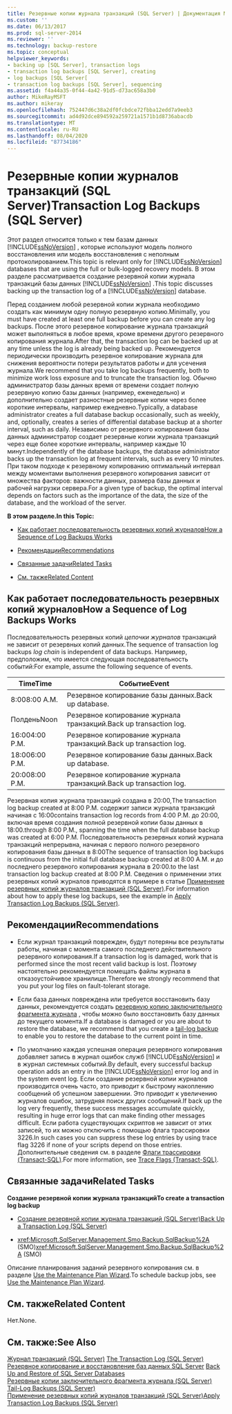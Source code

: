 ```yaml
---
title: Резервные копии журнала транзакций (SQL Server) | Документация Майкрософт
ms.custom: ''
ms.date: 06/13/2017
ms.prod: sql-server-2014
ms.reviewer: ''
ms.technology: backup-restore
ms.topic: conceptual
helpviewer_keywords:
- backing up [SQL Server], transaction logs
- transaction log backups [SQL Server], creating
- log backups [SQL Server[
- transaction log backups [SQL Server], sequencing
ms.assetid: f4a44a35-0f44-4a42-91d5-d73ac658a3b0
author: MikeRayMSFT
ms.author: mikeray
ms.openlocfilehash: 752447d6c38a2df0fcbdce72fbba12edd7a9eeb3
ms.sourcegitcommit: ad4d92dce894592a259721a1571b1d8736abacdb
ms.translationtype: MT
ms.contentlocale: ru-RU
ms.lasthandoff: 08/04/2020
ms.locfileid: "87734186"
---
```

# <a name="transaction-log-backups-sql-server"></a><span data-ttu-id="9072e-102">Резервные копии журналов транзакций (SQL Server)</span><span class="sxs-lookup"><span data-stu-id="9072e-102">Transaction Log Backups (SQL Server)</span></span>
  <span data-ttu-id="9072e-103">Этот раздел относится только к тем базам данных [!INCLUDE[ssNoVersion](../../includes/ssnoversion-md.md)] , которые используют модель полного восстановления или модель восстановления с неполным протоколированием.</span><span class="sxs-lookup"><span data-stu-id="9072e-103">This topic is relevant only for [!INCLUDE[ssNoVersion](../../includes/ssnoversion-md.md)] databases that are using the full or bulk-logged recovery models.</span></span> <span data-ttu-id="9072e-104">В этом разделе рассматривается создание резервной копии журнала транзакций базы данных [!INCLUDE[ssNoVersion](../../includes/ssnoversion-md.md)] .</span><span class="sxs-lookup"><span data-stu-id="9072e-104">This topic discusses backing up the transaction log of a [!INCLUDE[ssNoVersion](../../includes/ssnoversion-md.md)] database.</span></span>  
  
 <span data-ttu-id="9072e-105">Перед созданием любой резервной копии журнала необходимо создать как минимум одну полную резервную копию.</span><span class="sxs-lookup"><span data-stu-id="9072e-105">Minimally, you must have created at least one full backup before you can create any log backups.</span></span> <span data-ttu-id="9072e-106">После этого резервное копирование журнала транзакций может выполняться в любое время, кроме времени другого резервного копирования журнала.</span><span class="sxs-lookup"><span data-stu-id="9072e-106">After that, the transaction log can be backed up at any time unless the log is already being backed up.</span></span> <span data-ttu-id="9072e-107">Рекомендуется периодически производить резервное копирование журнала для снижения вероятности потери результатов работы и для усечения журнала.</span><span class="sxs-lookup"><span data-stu-id="9072e-107">We recommend that you take log backups frequently, both to minimize work loss exposure and to truncate the transaction log.</span></span> <span data-ttu-id="9072e-108">Обычно администратор базы данных время от времени создает полную резервную копию базы данных (например, еженедельно) и дополнительно создает разностные резервные копии через более короткие интервалы, например ежедневно.</span><span class="sxs-lookup"><span data-stu-id="9072e-108">Typically, a database administrator creates a full database backup occasionally, such as weekly, and, optionally, creates a series of differential database backup at a shorter interval, such as daily.</span></span> <span data-ttu-id="9072e-109">Независимо от резервного копирования базы данных администратор создает резервные копии журнала транзакций через еще более короткие интервалы, например каждые 10 минут.</span><span class="sxs-lookup"><span data-stu-id="9072e-109">Independently of the database backups, the database administrator backs up the transaction log at frequent intervals, such as every 10 minutes.</span></span> <span data-ttu-id="9072e-110">При таком подходе к резервному копированию оптимальный интервал между моментами выполнения резервного копирования зависит от множества факторов: важности данных, размера базы данных и рабочей нагрузки сервера.</span><span class="sxs-lookup"><span data-stu-id="9072e-110">For a given type of backup, the optimal interval depends on factors such as the importance of the data, the size of the database, and the workload of the server.</span></span>  
  
 <span data-ttu-id="9072e-111">**В этом разделе.**</span><span class="sxs-lookup"><span data-stu-id="9072e-111">**In this Topic:**</span></span>  
  
-   [<span data-ttu-id="9072e-112">Как работает последовательность резервных копий журналов</span><span class="sxs-lookup"><span data-stu-id="9072e-112">How a Sequence of Log Backups Works</span></span>](#LogBackupSequence)  
  
-   [<span data-ttu-id="9072e-113">Рекомендации</span><span class="sxs-lookup"><span data-stu-id="9072e-113">Recommendations</span></span>](#Recommendations)  
  
-   [<span data-ttu-id="9072e-114">Связанные задачи</span><span class="sxs-lookup"><span data-stu-id="9072e-114">Related Tasks</span></span>](#RelatedTasks)  
  
-   [<span data-ttu-id="9072e-115">См. также</span><span class="sxs-lookup"><span data-stu-id="9072e-115">Related Content</span></span>](#RelatedContent)  
  
##  <a name="how-a-sequence-of-log-backups-works"></a><a name="LogBackupSequence"></a><span data-ttu-id="9072e-116">Как работает последовательность резервных копий журналов</span><span class="sxs-lookup"><span data-stu-id="9072e-116">How a Sequence of Log Backups Works</span></span>  
 <span data-ttu-id="9072e-117">Последовательность резервных копий *цепочки журналов* транзакций не зависит от резервных копий данных.</span><span class="sxs-lookup"><span data-stu-id="9072e-117">The sequence of transaction log backups *log chain* is independent of data backups.</span></span> <span data-ttu-id="9072e-118">Например, предположим, что имеется следующая последовательность событий:</span><span class="sxs-lookup"><span data-stu-id="9072e-118">For example, assume the following sequence of events.</span></span>  
  
|<span data-ttu-id="9072e-119">Time</span><span class="sxs-lookup"><span data-stu-id="9072e-119">Time</span></span>|<span data-ttu-id="9072e-120">Событие</span><span class="sxs-lookup"><span data-stu-id="9072e-120">Event</span></span>|  
|----------|-----------|  
|<span data-ttu-id="9072e-121">8:00</span><span class="sxs-lookup"><span data-stu-id="9072e-121">8:00 A.M.</span></span>|<span data-ttu-id="9072e-122">Резервное копирование базы данных.</span><span class="sxs-lookup"><span data-stu-id="9072e-122">Back up database.</span></span>|  
|<span data-ttu-id="9072e-123">Полдень</span><span class="sxs-lookup"><span data-stu-id="9072e-123">Noon</span></span>|<span data-ttu-id="9072e-124">Резервное копирование журнала транзакций.</span><span class="sxs-lookup"><span data-stu-id="9072e-124">Back up transaction log.</span></span>|  
|<span data-ttu-id="9072e-125">16:00</span><span class="sxs-lookup"><span data-stu-id="9072e-125">4:00 P.M.</span></span>|<span data-ttu-id="9072e-126">Резервное копирование журнала транзакций.</span><span class="sxs-lookup"><span data-stu-id="9072e-126">Back up transaction log.</span></span>|  
|<span data-ttu-id="9072e-127">18:00</span><span class="sxs-lookup"><span data-stu-id="9072e-127">6:00 P.M.</span></span>|<span data-ttu-id="9072e-128">Резервное копирование базы данных.</span><span class="sxs-lookup"><span data-stu-id="9072e-128">Back up database.</span></span>|  
|<span data-ttu-id="9072e-129">20:00</span><span class="sxs-lookup"><span data-stu-id="9072e-129">8:00 P.M.</span></span>|<span data-ttu-id="9072e-130">Резервное копирование журнала транзакций.</span><span class="sxs-lookup"><span data-stu-id="9072e-130">Back up transaction log.</span></span>|  
  
 <span data-ttu-id="9072e-131">Резервная копия журнала транзакций создана в 20:00,</span><span class="sxs-lookup"><span data-stu-id="9072e-131">The transaction log backup created at 8:00 P.M.</span></span> <span data-ttu-id="9072e-132">содержит записи журнала транзакций начиная с 16:00</span><span class="sxs-lookup"><span data-stu-id="9072e-132">contains transaction log records from 4:00 P.M.</span></span> <span data-ttu-id="9072e-133">до 20:00, включая время создания полной резервной копии базы данных в 18:00.</span><span class="sxs-lookup"><span data-stu-id="9072e-133">through 8:00 P.M., spanning the time when the full database backup was created at 6:00 P.M.</span></span> <span data-ttu-id="9072e-134">Последовательность резервных копий журнала транзакций непрерывна, начиная с первого полного резервного копирования базы данных в 8:00</span><span class="sxs-lookup"><span data-stu-id="9072e-134">The sequence of transaction log backups is continuous from the initial full database backup created at 8:00 A.M.</span></span> <span data-ttu-id="9072e-135">и до последнего резервного копирования журнала в 20:00.</span><span class="sxs-lookup"><span data-stu-id="9072e-135">to the last transaction log backup created at 8:00 P.M.</span></span> <span data-ttu-id="9072e-136">Сведения о применении этих резервных копий журналов приводятся в примере в статье [Применение резервных копий журналов транзакций (SQL Server)](transaction-log-backups-sql-server.md).</span><span class="sxs-lookup"><span data-stu-id="9072e-136">For information about how to apply these log backups, see the example in [Apply Transaction Log Backups &#40;SQL Server&#41;](transaction-log-backups-sql-server.md).</span></span>  
  
##  <a name="recommendations"></a><a name="Recommendations"></a> <span data-ttu-id="9072e-137">Рекомендации</span><span class="sxs-lookup"><span data-stu-id="9072e-137">Recommendations</span></span>  
  
-   <span data-ttu-id="9072e-138">Если журнал транзакций поврежден, будут потеряны все результаты работы, начиная с момента самого последнего действительного резервного копирования.</span><span class="sxs-lookup"><span data-stu-id="9072e-138">If a transaction log is damaged, work that is performed since the most recent valid backup is lost.</span></span> <span data-ttu-id="9072e-139">Поэтому настоятельно рекомендуется помещать файлы журнала в отказоустойчивое хранилище.</span><span class="sxs-lookup"><span data-stu-id="9072e-139">Therefore we strongly recommend that you put your log files on fault-tolerant storage.</span></span>  
  
-   <span data-ttu-id="9072e-140">Если база данных повреждена или требуется восстановить базу данных, рекомендуется создать [резервную копию заключительного фрагмента журнала](tail-log-backups-sql-server.md) , чтобы можно было восстановить базу данных до текущего момента.</span><span class="sxs-lookup"><span data-stu-id="9072e-140">If a database is damaged or you are about to restore the database, we recommend that you create a [tail-log backup](tail-log-backups-sql-server.md) to enable you to restore the database to the current point in time.</span></span>  
  
-   <span data-ttu-id="9072e-141">По умолчанию каждая успешная операция резервного копирования добавляет запись в журнал ошибок служб [!INCLUDE[ssNoVersion](../../includes/ssnoversion-md.md)] и в журнал системных событий.</span><span class="sxs-lookup"><span data-stu-id="9072e-141">By default, every successful backup operation adds an entry in the [!INCLUDE[ssNoVersion](../../includes/ssnoversion-md.md)] error log and in the system event log.</span></span> <span data-ttu-id="9072e-142">Если создание резервной копии журналов производится очень часто, это приводит к быстрому накоплению сообщений об успешном завершении. Это приводит к увеличению журналов ошибок, затрудняя поиск других сообщений.</span><span class="sxs-lookup"><span data-stu-id="9072e-142">If back up the log very frequently, these success messages accumulate quickly, resulting in huge error logs that can make finding other messages difficult.</span></span> <span data-ttu-id="9072e-143">Если работа существующих скриптов не зависит от этих записей, то их можно отключить с помощью флага трассировки 3226.</span><span class="sxs-lookup"><span data-stu-id="9072e-143">In such cases you can suppress these log entries by using trace flag 3226 if none of your scripts depend on those entries.</span></span> <span data-ttu-id="9072e-144">Дополнительные сведения см. в разделе [Флаги трассировки (Transact-SQL)](/sql/t-sql/database-console-commands/dbcc-traceon-trace-flags-transact-sql).</span><span class="sxs-lookup"><span data-stu-id="9072e-144">For more information, see [Trace Flags &#40;Transact-SQL&#41;](/sql/t-sql/database-console-commands/dbcc-traceon-trace-flags-transact-sql).</span></span>  
  
##  <a name="related-tasks"></a><a name="RelatedTasks"></a> <span data-ttu-id="9072e-145">Связанные задачи</span><span class="sxs-lookup"><span data-stu-id="9072e-145">Related Tasks</span></span>  
 <span data-ttu-id="9072e-146">**Создание резервной копии журнала транзакций**</span><span class="sxs-lookup"><span data-stu-id="9072e-146">**To create a transaction log backup**</span></span>  
  
-   [<span data-ttu-id="9072e-147">Создание резервной копии журнала транзакций (SQL Server)</span><span class="sxs-lookup"><span data-stu-id="9072e-147">Back Up a Transaction Log &#40;SQL Server&#41;</span></span>](back-up-a-transaction-log-sql-server.md)  
  
-   <span data-ttu-id="9072e-148"><xref:Microsoft.SqlServer.Management.Smo.Backup.SqlBackup%2A> (SMO)</span><span class="sxs-lookup"><span data-stu-id="9072e-148"><xref:Microsoft.SqlServer.Management.Smo.Backup.SqlBackup%2A> (SMO)</span></span>  
  
 <span data-ttu-id="9072e-149">Описание планирования заданий резервного копирования см. в разделе [Use the Maintenance Plan Wizard](../maintenance-plans/use-the-maintenance-plan-wizard.md).</span><span class="sxs-lookup"><span data-stu-id="9072e-149">To schedule backup jobs, see [Use the Maintenance Plan Wizard](../maintenance-plans/use-the-maintenance-plan-wizard.md).</span></span>  
  
##  <a name="related-content"></a><a name="RelatedContent"></a> <span data-ttu-id="9072e-150">См. также</span><span class="sxs-lookup"><span data-stu-id="9072e-150">Related Content</span></span>  
 <span data-ttu-id="9072e-151">Нет.</span><span class="sxs-lookup"><span data-stu-id="9072e-151">None.</span></span>  
  
## <a name="see-also"></a><span data-ttu-id="9072e-152">См. также:</span><span class="sxs-lookup"><span data-stu-id="9072e-152">See Also</span></span>  
 <span data-ttu-id="9072e-153">[Журнал транзакций (SQL Server)](../logs/the-transaction-log-sql-server.md) </span><span class="sxs-lookup"><span data-stu-id="9072e-153">[The Transaction Log &#40;SQL Server&#41;](../logs/the-transaction-log-sql-server.md) </span></span>  
 <span data-ttu-id="9072e-154">[Резервное копирование и восстановление баз данных SQL Server](back-up-and-restore-of-sql-server-databases.md) </span><span class="sxs-lookup"><span data-stu-id="9072e-154">[Back Up and Restore of SQL Server Databases](back-up-and-restore-of-sql-server-databases.md) </span></span>  
 <span data-ttu-id="9072e-155">[Резервные копии заключительного фрагмента журнала (SQL Server)](tail-log-backups-sql-server.md) </span><span class="sxs-lookup"><span data-stu-id="9072e-155">[Tail-Log Backups &#40;SQL Server&#41;](tail-log-backups-sql-server.md) </span></span>  
 [<span data-ttu-id="9072e-156">Применение резервных копий журналов транзакций (SQL Server)</span><span class="sxs-lookup"><span data-stu-id="9072e-156">Apply Transaction Log Backups &#40;SQL Server&#41;</span></span>](transaction-log-backups-sql-server.md)  
  
  
